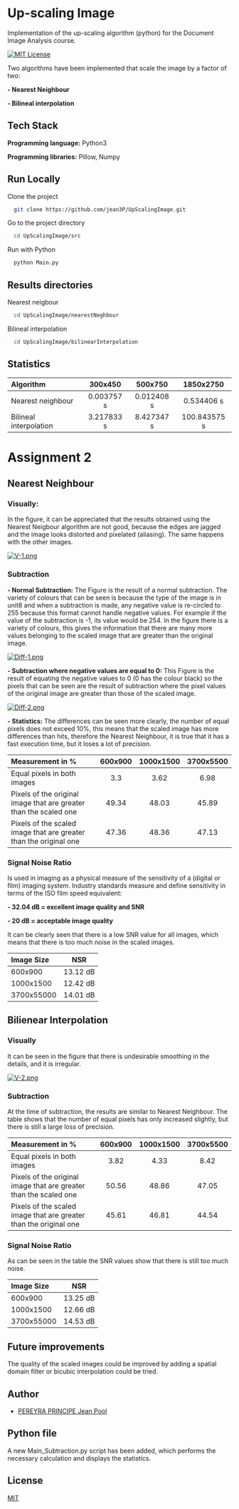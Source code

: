# Up-scaling Image

Implementation of the up-scaling algorithm (python) for the Document Image Analysis course.

[![MIT License](https://img.shields.io/badge/License-MIT-green.svg)](https://choosealicense.com/licenses/mit/) 

Two algorithms have been implemented that scale the image by a factor of two:

 **- Nearest Neighbour**

 **- Bilineal interpolation**
 
## Tech Stack
 **Programming language:** Python3

 **Programming libraries:** Pillow, Numpy
 
## Run Locally

Clone the project
```bash
  git clone https://github.com/jean3P/UpScalingImage.git
```

Go to the project directory
```bash
  cd UpScalingImage/src
```

Run with Python
```bash
  python Main.py
```
## Results directories
Nearest neigbour
```bash
  cd UpScalingImage/nearestNeghbour
```

Bilineal interpolation
```bash
  cd UpScalingImage/bilinearInterpolation
```

## Statistics

| Algorithm              |   300x450   |   500x750    |   1850x2750    |
|:-----------------------|:-----------:|:------------:|:--------------:|
| Nearest neighbour      | 0.003757 s  |  0.012408 s  |   0.534406 s    |
| Bilineal interpolation | 3.217833 s  |  8.427347 s  |  100.843575 s  |

# Assignment 2

## Nearest Neighbour

### Visually: 
In the figure, it can be appreciated that the results obtained using the Nearest Neigbour algorithm are not good, because the edges are jagged and the image looks distorted and pixelated (aliasing). The same happens with the other images. 

[![V-1.png](https://i.postimg.cc/wvZq6Zys/V-1.png)](https://postimg.cc/TLjM0kcR) 

### Subtraction

 **- Normal Subtraction:** The Figure is the result of a normal subtraction. The variety of colours that can be seen is because the type of the image is in unit8 and when a subtraction is made, any negative value is re-circled to 255 because this format cannot handle negative values. For example if the value of the subtraction is -1, its value would be 254. In the figure there is a variety of colours, this gives the information that there are many more values belonging to the scaled image that are greater than the original image. 

[![Diff-1.png](https://i.postimg.cc/d1LW2SW6/Diff-1.png)](https://postimg.cc/qhHX0QH6)

 **- Subtraction where negative values are equal to 0:** This Figure is the result of equating the negative values to 0 (0 has the colour black) so the pixels that can be seen are the result of subtraction where the pixel values of the original image are greater than those of the scaled image.

[![Diff-2.png](https://i.postimg.cc/63X3RD5J/Diff-2.png)](https://postimg.cc/CZcSprqm)

 **- Statistics:** The differences can be seen more clearly, the number of equal pixels does not exceed 10\%, this means that the scaled image has more differences than hits, therefore the Nearest Neighbour, it is true that it has a fast execution time, but it loses a lot of precision.

| Measurement in %                                                  | 600x900 | 1000x1500 | 3700x5500 |
|:------------------------------------------------------------------|:-------:|:---------:|:---------:|
| Equal pixels in both images                                       |   3.3   |   3.62    |   6.98    |
| Pixels of the original image that are greater than the scaled one |  49.34  |   48.03   |   45.89   |
| Pixels of the scaled image that are greater than the original one |  47.36  |   48.36   |   47.13   |

### Signal Noise Ratio
Is used in imaging as a physical measure of the sensitivity of a (digital or film) imaging system. Industry standards measure and define sensitivity in terms of the ISO film speed equivalent:

**- 32.04 dB = excellent image quality and SNR**

**- 20 dB = acceptable image quality**

It can be clearly seen that there is a low SNR value for all images, which means that there is too much noise in the scaled images.

| Image Size |   NSR    |
|:-----------|:--------:|
| 600x900    | 13.12 dB |
| 1000x1500  | 12.42 dB |
| 3700x55000 | 14.01 dB |

## Bilienear Interpolation

### Visually
It can be seen in the figure that there is undesirable smoothing in the details, and it is irregular.

[![V-2.png](https://i.postimg.cc/PJYX3y3s/V-2.png)](https://postimg.cc/5Q9WjBWn)

### Subtraction
At the time of subtraction, the results are similar to Nearest Neighbour. The table shows that the number of equal pixels has only increased slightly, but there is still a large loss of precision.

| Measurement in %                                                  | 600x900 | 1000x1500 | 3700x5500 |
|:------------------------------------------------------------------|:-------:|:---------:|:---------:|
| Equal pixels in both images                                       |  3.82   |   4.33    |   8.42    |
| Pixels of the original image that are greater than the scaled one |  50.56  |   48.86   |   47.05   |
| Pixels of the scaled image that are greater than the original one |  45.61  |   46.81   |   44.54   |

### Signal Noise Ratio
As can be seen in the table the SNR values show that there is still too much noise.

| Image Size |   NSR    |
|:-----------|:--------:|
| 600x900    | 13.25 dB |
| 1000x1500  | 12.66 dB |
| 3700x55000 | 14.53 dB |

## Future improvements
The quality of the scaled images could be improved by adding a spatial domain filter or bicubic interpolation could be tried.


## Author

- [PEREYRA PRINCIPE Jean Pool](https://github.com/jean3P)

## Python file
A new Main_Subtraction.py script has been added, which performs the necessary calculation and displays the statistics.

## License

[MIT](https://choosealicense.com/licenses/mit/)